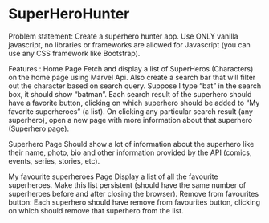 # SuperHeroHunter

Problem statement:
Create a superhero hunter app. Use ONLY vanilla javascript, no libraries or frameworks are allowed for Javascript (you can use any CSS framework like Bootstrap).


Features :
Home Page
Fetch and display a list of SuperHeros (Characters) on the home page using Marvel Api. Also create a search bar that will filter out the character based on search query. Suppose I type “bat” in the search box, it should show “batman”. 
Each search result of the superhero should have a favorite button, clicking on which superhero should be added to “My favorite superheroes” (a list).
On clicking any particular search result (any superhero), open a new page with more information about that superhero (Superhero page).

Superhero Page
Should show a lot of information about the superhero like their name, photo, bio and other information provided by the API (comics, events, series, stories, etc).

My favourite superheroes Page
Display a list of all the favourite superheroes.
Make this list persistent (should have the same number of superheroes before and after closing the browser).
Remove from favourites button: Each superhero should have remove from favourites button, clicking on which should remove that superhero from the list.
